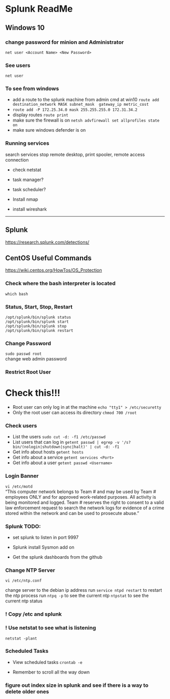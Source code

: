 # Splunk ReadMe

## Windows 10

### change password for minion and Administrator

`net user <Account Name> <New Password>`

### See users

`net user`

### To see from windows

-   add a route to the splunk machine from admin cmd at win10 `route add destination_network MASK subnet_mask  gateway_ip metric_cost`
-   `route add -P 172.25.34.0 mask 255.255.255.0 172.31.34.2`
-   display routes `route print`
-   make sure the firewall is on `netsh advfirewall set allprofiles state on`
-   make sure windows defender is on

### Running services

search services
stop remote desktop, print spooler, remote access connection

-   check netstat
-   task manager?
-   task scheduler?

-   Install nmap
-   install wireshark

---

## Splunk

https://research.splunk.com/detections/

## CentOS Useful Commands

https://wiki.centos.org/HowTos/OS_Protection

### Check where the bash interpreter is located

`which bash`

### Status, Start, Stop, Restart

`/opt/splunk/bin/splunk status`  
`/opt/splunk/bin/splunk start`  
`/opt/splunk/bin/splunk stop`  
`/opt/splunk/bin/splunk restart`

### Change Password

`sudo passwd root`  
change web admin password

### Restrict Root User

# Check this!!!

-   Root user can only log in at the machine `echo "tty1" > /etc/securetty`
-   Only the root user can access its directory `chmod 700 /root`

### Check users

-   List the users `sudo cut -d: -f1 /etc/passwd`
-   List users that can log in `getent passwd | egrep -v '/s?bin/(nologin|shutdown|sync|halt)' | cut -d: -f1`
-   Get info about hosts `getent hosts`
-   Get info about a service `getent services <Port>`
-   Get info about a user `getent passwd <Username>`

### Login Banner

`vi /etc/motd`  
“This computer network belongs to Team # and may be used by Team # employees ONLY and for approved work-related purposes. All activity is being monitored and logged. Team # reserves the right to consent to a valid law enforcement request to search the network logs for evidence of a crime stored within the network and can be used to prosecute abuse.”

### Splunk TODO:

-   set splunk to listen in port 9997

-   Splunk install Sysmon add on

-   Get the splunk dashboards from the github

### Change NTP Server

`vi /etc/ntp.conf`

change server to the debian ip address
run `service ntpd restart` to restart the ntp process
run `ntpq -p` to see the current ntp
`ntpstat` to see the current ntp status

### ! Copy /etc and splunk

### ! Use netstat to see what is listening

`netstat -plant`

### Scheduled Tasks

-   View scheduled tasks `crontab -e`

-   Remember to scroll all the way down

### figure out index size in splunk and see if there is a way to delete older ones
